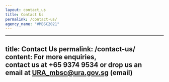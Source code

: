 ```yaml
---
layout: contact_us
title: Contact Us
permalink: /contact-us/
agency_name: "#MBSC2021"
---
```

---
title: Contact Us
permalink: /contact-us/
content: For more enquiries,<br>contact us at +65 9374 9534 or drop us an<br>email at URA_mbsc@ura.gov.sg (email)
---

